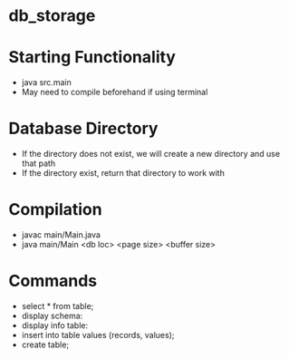 # db_storage

# Starting Functionality

- java src.main <db loc> <page size> <buffer size>
- May need to compile beforehand if using terminal

# Database Directory

- If the directory does not exist, we will create a new directory and use that path
- If the directory exist, return that directory to work with

# Compilation

- javac main/Main.java
- java main/Main \<db loc> \<page size> \<buffer size>

# Commands

- select * from table;
- display schema:
- display info table:
- insert into table values (records, values);
- create table;